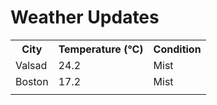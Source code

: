 # Weather Updates

<!-- WEATHER-UPDATE-START -->
<table><tr><th>City</th><th>Temperature (°C)</th><th>Condition</th></tr><tr><td>Valsad</td><td>24.2</td><td>Mist</td></tr><tr><td>Boston</td><td>17.2</td><td>Mist</td></tr><tr><td></td><td></td><td></td></tr></table>
<!-- WEATHER-UPDATE-END -->
